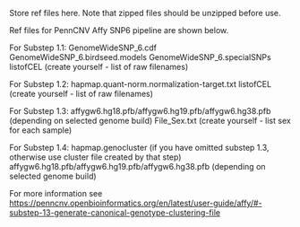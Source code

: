Store ref files here. Note that zipped files should be unzipped before use.

Ref files for PennCNV Affy SNP6 pipeline are shown below.

For Substep 1.1:
GenomeWideSNP_6.cdf
GenomeWideSNP_6.birdseed.models
GenomeWideSNP_6.specialSNPs
listofCEL (create yourself - list of raw filenames)

For Substep 1.2: 
hapmap.quant-norm.normalization-target.txt
listofCEL (create yourself - list of raw filenames)

For Substep 1.3:
affygw6.hg18.pfb/affygw6.hg19.pfb/affygw6.hg38.pfb (depending on selected genome build)
File_Sex.txt (create yourself - list sex for each sample)

For Substep 1.4:
hapmap.genocluster (if you have omitted substep 1.3, otherwise use cluster file created by that step)
affygw6.hg18.pfb/affygw6.hg19.pfb/affygw6.hg38.pfb (depending on selected genome build)

For more information see https://penncnv.openbioinformatics.org/en/latest/user-guide/affy/#-substep-13-generate-canonical-genotype-clustering-file


